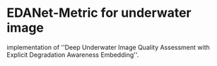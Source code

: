 # EDANet-Metric for underwater image
implementation of ''Deep Underwater Image Quality Assessment with Explicit Degradation Awareness Embedding''.
